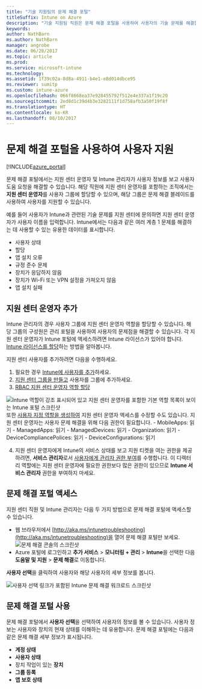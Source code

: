 ```yaml
---
title: "기술 지원팀의 문제 해결 포털"
titleSuffix: Intune on Azure
description: "기술 지원팀 직원은 문제 해결 포털을 사용하여 사용자의 기술 문제를 해결합니다."
keywords: 
author: NathBarn
ms.author: NathBarn
manager: angrobe
ms.date: 06/28/2017
ms.topic: article
ms.prod: 
ms.service: microsoft-intune
ms.technology: 
ms.assetid: 1f39c02a-8d8a-4911-b4e1-e8d014dbce95
ms.reviewer: sumitp
ms.custom: intune-azure
ms.openlocfilehash: 066f8668ea37e928455792f512e4e337a1f19c20
ms.sourcegitcommit: 2ed8d1c39d4b3e3282111f1d758afb3a50f19f8f
ms.translationtype: HT
ms.contentlocale: ko-KR
ms.lasthandoff: 08/10/2017
---
```

# <a name="use-the-troubleshooting-portal-to-help-users"></a>문제 해결 포털을 사용하여 사용자 지원

[!INCLUDE[azure_portal](./includes/azure_portal.md)]

문제 해결 포털에서는 지원 센터 운영자 및 Intune 관리자가 사용자 정보를 보고 사용자 도움 요청을 해결할 수 있습니다. 해당 직원에 지원 센터 운영자를 포함하는 조직에서는 **지원 센터 운영자**를 사용자 그룹에 할당할 수 있으며, 해당 그룹은 문제 해결 블레이드를 사용하여 사용자를 지원할 수 있습니다.

예를 들어 사용자가 Intune과 관련된 기술 문제를 지원 센터에 문의하면 지원 센터 운영자가 사용자 이름을 입력합니다. Intune에서는 다음과 같은 여러 계층 1 문제를 해결하는 데 사용할 수 있는 유용한 데이터를 표시합니다.
- 사용자 상태
- 할당
- 앱 설치 오류
- 규정 준수 문제
- 장치가 응답하지 않음
-   장치가 Wi-Fi 또는 VPN 설정을 가져오지 않음
-   앱 설치 실패

## <a name="add-help-desk-operators"></a>지원 센터 운영자 추가
Intune 관리자의 경우 사용자 그룹에 지원 센터 운영자 역할을 할당할 수 있습니다. 해당 그룹의 구성원은 관리 포털을 사용하여 사용자의 문제점을 해결할 수 있습니다. 각 지원 센터 운영자가 Intune 포털에 액세스하려면 Intune 라이선스가 있어야 합니다. [Intune 라이선스를 할당](licenses-assign.md)하는 방법을 알아봅니다.

지원 센터 사용자를 추가하려면 다음을 수행하세요.
1. 필요한 경우 [Intune에 사용자를 추가](users-add.md)하세요.
2. [지원 센터 그룹을 만들고](groups-add.md) 사용자를 그룹에 추가하세요.
3. [RBAC 지원 센터 운영자 역할 할당](role-based-access-control.md#built-in-roles)

  ![Intune 역할이 강조 표시되어 있고 지원 센터 운영자를 포함한 기본 역할 목록이 보이는 Intune 포털 스크린샷](./media/help-desk-user-add.png) 또한 [사용자 지정 역할을 생성하여](role-based-access-control.md#custom-roles) 지원 센터 운영자 액세스를 수정할 수도 있습니다.  지원 센터 운영자는 사용자 문제 해결을 위해 다음 권한이 필요합니다.
    - MobileApps: 읽기
    - ManagedApps: 읽기
    - ManagedDevices: 읽기
    - Organization: 읽기
    - DeviceCompliancePolices: 읽기
    - DeviceConfigurations: 읽기

4. 지원 센터 운영자에게 Intune의 서비스 상태를 보고 지원 티켓을 여는 권한을 제공하려면, **서비스 관리자**로서 [사용자에게 관리자 권한 부여](https://docs.microsoft.com/azure/active-directory/active-directory-users-assign-role-azure-portal)를 수행합니다. 이 디렉터리 역할에는 지원 센터 운영자에 필요한 권한보다 많은 권한이 있으므로 **Intune 서비스 관리자** 권한을 부여하지 마세요.

## <a name="access-the-troubleshooting-portal"></a>문제 해결 포털 액세스

지원 센터 직원 및 Intune 관리자는 다음 두 가지 방법으로 문제 해결 포털에 액세스할 수 있습니다.
- 웹 브라우저에서 [http://aka.ms/intunetroubleshooting](http://aka.ms/intunetroubleshooting)을 열어 문제 해결 포털만 보세요.
  ![문제 해결 콘솔의 스크린샷](./media/help-desk-console.png)
- Azure 포털에 로그인하고 **추가 서비스** > **모니터링 + 관리** > **Intune**을 선택한 다음 **도움말 및 지원** > **문제 해결**로 이동합니다.

**사용자 선택**을 클릭하여 사용자와 해당 사용자의 세부 정보를 봅니다.

![사용자 선택 링크가 포함된 Intune 문제 해결 워크로드 스크린샷](media/help-desk-user.png)

## <a name="use-the-troubleshooting-portal"></a>문제 해결 포털 사용

문제 해결 포털에서 **사용자 선택**을 선택하여 사용자의 정보를 볼 수 있습니다. 사용자 정보는 사용자와 장치의 현재 상태를 이해하는 데 유용합니다. 문제 해결 포털에는 다음과 같은 문제 해결 세부 정보가 표시됩니다.
- **계정 상태**
- **사용자 상태**
- 장치 작업이 있는 **장치**
- **그룹 등록**
- **앱 보호 상태**
